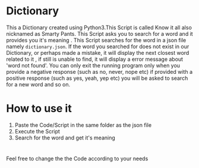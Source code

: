 # Dictionary
This a Dictionary created using Python3.This Script is called Know it all also nicknamed as Smarty Pants. This Script asks you to search for a word and it provides you it's meaning . This Script searches for the word in a json file namely `dictionary.json`. If the word you searched for does not exist in our Dictionary, or perhaps made a mistake, it will display the next closest word related to it , if still is unable to find, it will display a error message about 'word not found'. You can only exit the running program only when you provide a negative response (such as no, never, nope etc) if provided with a positive response (such as yes, yeah, yep etc) you will be asked to search for a new word and so on.

# How to use it 
1. Paste the Code/Script in the same folder as the json file
2. Execute the Script
3. Search for the word and get it's meaning

# 
Feel free to change the the Code according to your needs 
